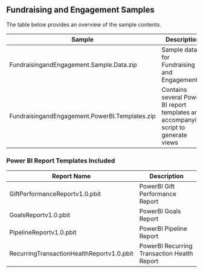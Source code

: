 ## Fundraising and Engagement Samples
The table below provides an overview of the sample contents.

| Sample | Description |
| - | - |
| FundraisingandEngagement.Sample.Data.zip | Sample data for Fundraising and Engagement |
| FundraisingandEngagement.PowerBI.Templates.zip | Contains several Power BI report templates and accompanying script to generate views |

### Power BI Report Templates Included

| Report Name | Description |
| - | - |
| GiftPerformanceReportv1.0.pbit | PowerBI Gift Performance Report |
| GoalsReportv1.0.pbit | PowerBI Goals Report |
| PipelineReportv1.0.pbit | PowerBI Pipeline Report |
| RecurringTransactionHealthReportv1.0.pbit | PowerBI Recurring Transaction Health Report |
